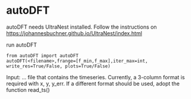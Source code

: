 # autoDFT

autoDFT needs UltraNest installed. Follow the instructions on https://johannesbuchner.github.io/UltraNest/index.html

run autoDFT

```
from autoDFT import autoDFT
autoDFT(<filename>,frange=[f_min,f_max],iter_max=int, write_res=True/False, plots=True/False)
```
Input:
<filename> ... file that contains the timeseries. Currently, a 3-column format is required with x, y, y_err. If a different format should be used, adopt the function read_ts()
